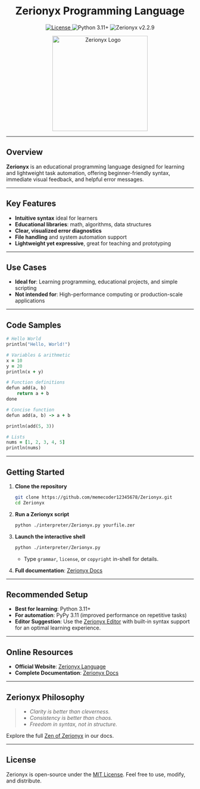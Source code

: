 <h1 align="center">Zerionyx Programming Language</h1>

<p align="center">
  <a href="LICENSE">
    <img src="https://img.shields.io/badge/license-MIT-00ffcc?style=for-the-badge&logo=Open%20Source%20Initiative&logoColor=white" alt="License" />
  </a>
  <img src="https://img.shields.io/badge/python-3.11%2B-00ffcc?style=for-the-badge&logo=python&logoColor=white" alt="Python 3.11+">
  <img src="https://img.shields.io/badge/Zerionyx-v2.2.9-00ffcc?style=for-the-badge&logo=lightning&logoColor=white" alt="Zerionyx v2.2.9">
</p>

<p align="center">
  <img src="docs/favicon.ico" alt="Zerionyx Logo" width="256" />
</p>

---

## Overview

**Zerionyx** is an educational programming language designed for learning and lightweight task automation, offering beginner-friendly syntax, immediate visual feedback, and helpful error messages.

---

## Key Features

- **Intuitive syntax** ideal for learners  
- **Educational libraries**: math, algorithms, data structures  
- **Clear, visualized error diagnostics**  
- **File handling** and system automation support  
- **Lightweight yet expressive**, great for teaching and prototyping

---

## Use Cases

- **Ideal for**: Learning programming, educational projects, and simple scripting  
- **Not intended for**: High-performance computing or production-scale applications

---

## Code Samples

```ruby
# Hello World
println("Hello, World!")

# Variables & arithmetic
x = 10
y = 20
println(x + y)

# Function definitions
defun add(a, b)
    return a + b
done

# Concise function
defun add(a, b) -> a + b

println(add(5, 3))

# Lists
nums = [1, 2, 3, 4, 5]
println(nums)
````

---

## Getting Started

1. **Clone the repository**

   ```bash
   git clone https://github.com/memecoder12345678/Zerionyx.git
   cd Zerionyx
   ```

2. **Run a Zerionyx script**

   ```bash
   python ./interpreter/Zerionyx.py yourfile.zer
   ```

3. **Launch the interactive shell**

   ```bash
   python ./interpreter/Zerionyx.py
   ```

   * Type `grammar`, `license`, or `copyright` in-shell for details.

4. **Full documentation**: [Zerionyx Docs](https://memecoder12345678.github.io/Zerionyx/docs.html)

---

## Recommended Setup

* **Best for learning**: Python 3.11+
* **For automation**: PyPy 3.11 (improved performance on repetitive tasks)
* **Editor Suggestion**: Use the [Zerionyx Editor](https://memecoder12345678.github.io/Zerionyx/docs.html#Zerionyx-Editor) with built-in syntax support for an optimal learning experience.

---

## Online Resources

* **Official Website**: [Zerionyx Language](https://memecoder12345678.github.io/Zerionyx/)
* **Complete Documentation**: [Zerionyx Docs](https://memecoder12345678.github.io/Zerionyx/docs.html)

---

##  Zerionyx Philosophy

> - *Clarity is better than cleverness.*
> - *Consistency is better than chaos.*
> - *Freedom in syntax, not in structure.*

Explore the full [Zen of Zerionyx](https://memecoder12345678.github.io/Zerionyx/docs.html#Zen-of-Zerionyx) in our docs.

---

## License

Zerionyx is open-source under the [MIT License](LICENSE). Feel free to use, modify, and distribute.
